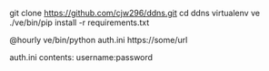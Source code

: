 git clone https://github.com/cjw296/ddns.git
cd ddns
virtualenv ve
./ve/bin/pip install -r requirements.txt

@hourly ve/bin/python auth.ini https://some/url

auth.ini contents:
username:password
